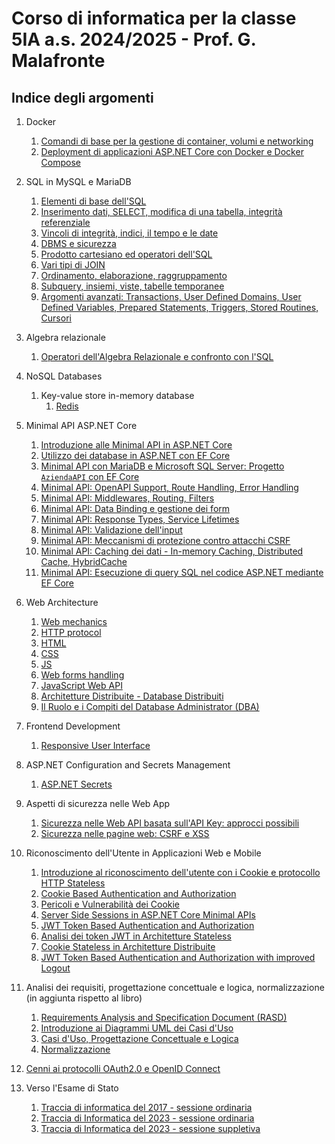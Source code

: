 # Corso di informatica per la classe 5IA a.s. 2024/2025 - Prof. G. Malafronte

## Indice degli argomenti

1. Docker
   1. [Comandi di base per la gestione di container, volumi e networking](./docker/docker-docs/getting-started/index.md)
   2. [Deployment di applicazioni ASP.NET Core con Docker e Docker Compose](./docker/docker-docs/asp-net-docker/index.md)

2. SQL in MySQL e MariaDB
    1. [Elementi di base dell'SQL](./sql/sql-docs/sql-p1/index.md)
    2. [Inserimento dati, SELECT, modifica di una tabella, integrità referenziale](./sql/sql-docs/sql-p2/index.md)
    3. [Vincoli di integrità, indici, il tempo e le date](./sql/sql-docs/sql-p3/index.md)
    4. [DBMS e sicurezza](./sql/sql-docs/sql-p4/index.md)
    5. [Prodotto cartesiano ed operatori dell'SQL](./sql/sql-docs/sql-p5/index.md)
    6. [Vari tipi di JOIN](./sql/sql-docs/sql-p6/index.md)
    7. [Ordinamento, elaborazione, raggruppamento](./sql/sql-docs/sql-p7/index.md)
    8. [Subquery, insiemi, viste, tabelle temporanee](./sql/sql-docs/sql-p8/index.md)
    9. [Argomenti avanzati: Transactions, User Defined Domains, User Defined Variables, Prepared Statements, Triggers, Stored Routines, Cursori](./sql/sql-docs/sql-p9/index.md)
3. Algebra relazionale
   1. [Operatori dell'Algebra Relazionale e confronto con l'SQL](./algebra/index.md)
4. NoSQL Databases
    1. Key-value store in-memory database
       1. [Redis](./nosqldb/redis/index.md)

5. Minimal API ASP.NET Core
    1. [Introduzione alle Minimal API in ASP.NET Core](./asp.net/api-docs/minimal-api/getting-started/index.md)
    2. [Utilizzo dei database in ASP.NET con EF Core](./asp.net/api-docs/minimal-api/use-databases-p1/index.md)
    3. [Minimal API con MariaDB e Microsoft SQL Server: Progetto `AziendaAPI` con EF Core](./asp.net/api-docs/minimal-api/use-databases-p2/index.md)
    4. [Minimal API: OpenAPI Support, Route Handling, Error Handling](./asp.net/api-docs/minimal-api/configure-api-p1/index.md)
    5. [Minimal API: Middlewares, Routing, Filters](./asp.net/api-docs/minimal-api/configure-api-p2/index.md)
    6. [Minimal API: Data Binding e gestione dei form](./asp.net/api-docs/minimal-api/configure-api-p3/index.md)
    7. [Minimal API: Response Types, Service Lifetimes](./asp.net/api-docs/minimal-api/configure-api-p4/index.md)
    8. [Minimal API: Validazione dell'input](./asp.net/api-docs/minimal-api/configure-api-p5/index.md)
    9. [Minimal API: Meccanismi di protezione contro attacchi CSRF](./asp.net/api-docs/minimal-api/configure-api-p6/index.md)
    10. [Minimal API: Caching dei dati - In-memory Caching, Distributed Cache, HybridCache](./asp.net/api-docs/minimal-api/configure-api-p7/index.md)
    11. [Minimal API: Esecuzione di query SQL nel codice ASP.NET mediante EF Core](./asp.net/api-docs/minimal-api/configure-api-p8/index.md)

6. Web Architecture
   1. [Web mechanics](./web/web-docs/web-mechanics/index.md)
   2. [HTTP protocol](./web/web-docs/http-protocol/index.md)
   3. [HTML](./web/web-docs/html/index.md)
   4. [CSS](./web/web-docs/css/index.md)
   5. [JS](./web/web-docs/js/index.md)
   6. [Web forms handling](./web/web-docs/web-forms/index.md)
   7. [JavaScript Web API](./web/web-docs/js-web-api/index.md)
   8. [Architetture Distribuite - Database Distribuiti](./web/web-docs/distributed-systems/databases/scalability-falut-tolerance/index.md)
   9. [Il Ruolo e i Compiti del Database Administrator (DBA)](./web/web-docs/distributed-systems/databases/db-administration/index.md)

7. Frontend Development
   1. [Responsive User Interface](./web/web-docs/responsive-ui/index.md)

8. ASP.NET Configuration and Secrets Management
   1. [ASP.NET Secrets](./asp.net/docs/secrets/index.md)
9. Aspetti di sicurezza nelle Web App
   1. [Sicurezza nelle Web API basata sull'API Key: approcci possibili](./web/web-docs/security/api-key/index.md)
   2. [Sicurezza nelle pagine web: CSRF e XSS](./web/web-docs/security/csrf-xss/index.md)
10. Riconoscimento dell'Utente in Applicazioni Web e Mobile
       1. [Introduzione al riconoscimento dell'utente con i Cookie e protocollo HTTP Stateless](./web/web-docs/user-identity/cookies-basic-concepts/index.md)
       2. [Cookie Based Authentication and Authorization](./web/web-docs/user-identity/cookie-based-authentication-authorization/index.md)
       3. [Pericoli e Vulnerabilità dei Cookie](./web/web-docs/user-identity/cookie-security-issues/index.md)
       4. [Server Side Sessions in ASP.NET Core Minimal APIs](./web/web-docs/user-identity/server-side-session-state-with-cookies/index.md)
       5. [JWT Token Based Authentication and Authorization](./web/web-docs/user-identity/jwt-token-based-authentication-authorization/index.md)
       6. [Analisi dei token JWT in Architetture Stateless](./web/web-docs/user-identity/stateless-token-based-authentication-architecture/index.md)
       7. [Cookie Stateless in Architetture Distribuite](./web/web-docs/user-identity/stateless-cookie-in-distributed-architecture/index.md)
       8. [JWT Token Based Authentication and Authorization with improved Logout](./web/web-docs/user-identity/jwt-token-based-authentication-authorization-with-improved-logout/index.md)

11. Analisi dei requisiti, progettazione concettuale e logica, normalizzazione (in aggiunta rispetto al libro)
    1. [Requirements Analysis and Specification Document (RASD)](./rasd/rasd-doc/index.md)
    2. [Introduzione ai Diagrammi UML dei Casi d'Uso](./rasd/uml/use-cases/index.md)
    3. [Casi d'Uso, Progettazione Concettuale e Logica](./rasd/use-cases-er-requirements/index.md)
    4. [Normalizzazione](./rasd/normalizzazione/index.md)

12. [Cenni ai protocolli OAuth2.0 e OpenID Connect](./web/web-docs/oauth-oidc/index.md)

13. Verso l'Esame di Stato
    1. [Traccia di informatica del 2017 - sessione ordinaria](./esame/tracce-svolte/2017/ordinaria/index.md)
    2. [Traccia di Informatica del 2023 - sessione ordinaria](./esame/tracce-svolte/2023/ordinaria/index.md)
    3. [Traccia di Informatica del 2023 - sessione suppletiva](./esame/tracce-svolte/2023/suppletiva/index.md)

